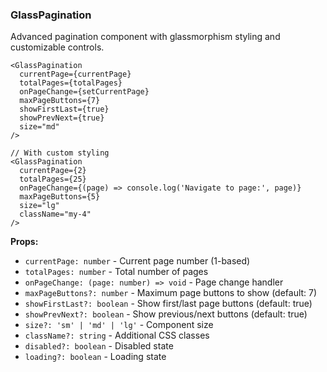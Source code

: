 ### GlassPagination

Advanced pagination component with glassmorphism styling and customizable controls.

```tsx
<GlassPagination
  currentPage={currentPage}
  totalPages={totalPages}
  onPageChange={setCurrentPage}
  maxPageButtons={7}
  showFirstLast={true}
  showPrevNext={true}
  size="md"
/>

// With custom styling
<GlassPagination
  currentPage={2}
  totalPages={25}
  onPageChange={(page) => console.log('Navigate to page:', page)}
  maxPageButtons={5}
  size="lg"
  className="my-4"
/>
```

**Props:**
- `currentPage: number` - Current page number (1-based)
- `totalPages: number` - Total number of pages
- `onPageChange: (page: number) => void` - Page change handler
- `maxPageButtons?: number` - Maximum page buttons to show (default: 7)
- `showFirstLast?: boolean` - Show first/last page buttons (default: true)
- `showPrevNext?: boolean` - Show previous/next buttons (default: true)
- `size?: 'sm' | 'md' | 'lg'` - Component size
- `className?: string` - Additional CSS classes
- `disabled?: boolean` - Disabled state
- `loading?: boolean` - Loading state
